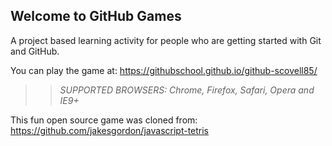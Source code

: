 ## Welcome to GitHub Games

A project based learning activity for people who are getting started with Git and GitHub.

You can play the game at: https://githubschool.github.io/github-scovell85/

>> _*SUPPORTED BROWSERS*: Chrome, Firefox, Safari, Opera and IE9+_

This fun open source game was cloned from: https://github.com/jakesgordon/javascript-tetris
